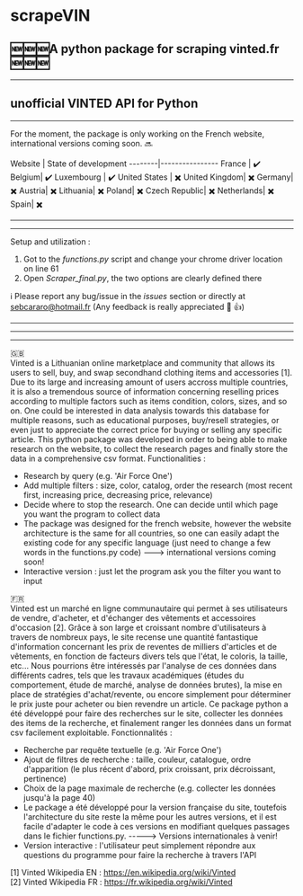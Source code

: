 # scrapeVIN <br />
:new::new::new:A python package for scraping vinted.fr :new::new::new:<br />
--------------------------------------------------------------------------------------------------------------------------------------------------------------------------------
--------------------------------------------------------------------------------------------------------------------------------------------------------------------------------
unofficial VINTED API for Python 
--------------------------------------------------------------------------------------------------------------------------------------------------------------------------------
--------------------------------------------------------------------------------------------------------------------------------------------------------------------------------

For the moment, the package is only working on the French website, international versions coming soon. :soon: <br /><br />
Website | State of development
--------|----------------
France | :heavy_check_mark:
Belgium| :heavy_check_mark:
Luxembourg | :heavy_check_mark:
United States | :heavy_multiplication_x:
United Kingdom| :heavy_multiplication_x:
Germany| :heavy_multiplication_x:
Austria| :heavy_multiplication_x:
Lithuania| :heavy_multiplication_x:
Poland| :heavy_multiplication_x:
Czech Republic| :heavy_multiplication_x:
Netherlands| :heavy_multiplication_x:
Spain| :heavy_multiplication_x:

--------------------------------------------------------------------------------------------------------------------------------------------------------------------------------
--------------------------------------------------------------------------------------------------------------------------------------------------------------------------------
Setup and utilization : <br/>
1. Got to the *functions.py* script and change your chrome driver location on line 61
2. Open *Scraper_final.py*, the two options are clearly defined there

:information_source: Please report any bug/issue in the *issues* section or directly at sebcararo@hotmail.fr (Any feedback is really appreciated :speech_balloon: :+1:)

--------------------------------------------------------------------------------------------------------------------------------------------------------------------------------
--------------------------------------------------------------------------------------------------------------------------------------------------------------------------------
--------------------------------------------------------------------------------------------------------------------------------------------------------------------------------

:uk: <br />
Vinted is a Lithuanian online marketplace and community that allows its users to sell, buy, and swap secondhand clothing items and accessories [1]. Due to its large and increasing amount of users accross multiple countries, it is also a tremendous source of information concerning reselling prices according to multiple factors such as items condition, colors, sizes, and so on. One could be interested in data analysis towards this database for multiple reasons, such as educational purposes, buy/resell strategies, or even just to appreciate the correct price for buying or selling any specific article. This python package was developed in order to being able to make research on the website, to collect the research pages and finally store the data in a comprehensive csv format. 
Functionalities : 
- Research by query (e.g. 'Air Force One')
- Add multiple filters : size, color, catalog, order the research (most recent first, increasing price, decreasing price, relevance)
- Decide where to stop the research. One can decide until which page you want the program to collect data 
- The package was designed for the french website, however the website architecture is the same for all countries, so one can easily adapt the existing code for any specific language (just need to change a few words in the functions.py code) ---> international versions coming soon!
- Interactive version : just let the program ask you the filter you want to input <br />

:fr: <br />
Vinted est un marché en ligne communautaire qui permet à ses utilisateurs de vendre, d'acheter, et d'échanger des vêtements et accessoires d'occasion [2]. Grâce à son large et croissant nombre d'utilisateurs à travers de nombreux pays, le site recense une quantité fantastique d'information concernant les prix de reventes de milliers d'articles et de vêtements, en fonction de facteurs divers tels que l'état, le coloris, la taille, etc... Nous pourrions être intéressés par l'analyse de ces données dans différents cadres, tels que les travaux académiques (études du comportement, étude de marché, analyse de données brutes), la mise en place de stratégies d'achat/revente, ou encore simplement pour déterminer le prix juste pour acheter ou bien revendre un article. Ce package python a été développé pour faire des recherches sur le site, collecter les données des items de la recherche, et finalement ranger les données dans un format csv facilement exploitable. 
Fonctionnalités : 
- Recherche par requête textuelle (e.g. 'Air Force One')
- Ajout de filtres de recherche : taille, couleur, catalogue, ordre d'apparition (le plus récent d'abord, prix croissant, prix décroissant, pertinence) 
- Choix de la page maximale de recherche (e.g. collecter les données jusqu'à la page 40) 
- Le package a été développé pour la version française du site, toutefois l'architecture du site reste la même pour les autres versions, et il est facile d'adapter le code à ces versions en modifiant quelques passages dans le fichier functions.py. -----> Versions internationales à venir!
- Version interactive : l'utilisateur peut simplement répondre aux questions du programme pour faire la recherche à travers l'API

[1] Vinted Wikipedia EN : https://en.wikipedia.org/wiki/Vinted <br />
[2] Vinted Wikipedia FR : https://fr.wikipedia.org/wiki/Vinted
